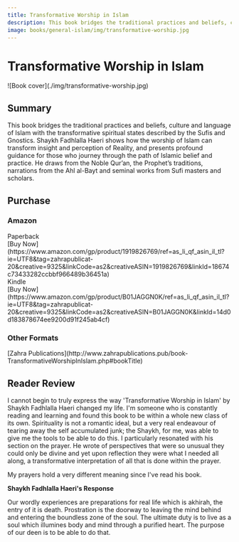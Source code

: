 ```yaml
---
title: Transformative Worship in Islam
description: This book bridges the traditional practices and beliefs, culture and language of Islam with the transformative spiritual states described by the Sufis and Gnostics.
image: books/general-islam/img/transformative-worship.jpg
---
```


# Transformative Worship in Islam

<div markdown="1" class="cover-image">
![Book cover](./img/transformative-worship.jpg)
</div>

## Summary

This book bridges the traditional practices and beliefs, culture and language of Islam with the transformative spiritual states described by the Sufis and Gnostics. Shaykh Fadhlalla Haeri shows how the worship of Islam can transform insight and perception of Reality, and presents profound guidance for those who journey through the path of Islamic belief and practice. He draws from the Noble Qur’an, the Prophet’s traditions, narrations from the Ahl al-Bayt and seminal works from Sufi masters and scholars.

## Purchase

### Amazon

<div class="center-text">Paperback</div>

<div markdown="3" class="purchase-link">
[Buy Now](https://www.amazon.com/gp/product/1919826769/ref=as_li_qf_asin_il_tl?ie=UTF8&tag=zahrapublicat-20&creative=9325&linkCode=as2&creativeASIN=1919826769&linkId=18674c73433282ccbbf966489b36451a)
</div>

<div class="center-text">Kindle</div>

<div markdown="3" class="purchase-link">
[Buy Now](https://www.amazon.com/gp/product/B01JAGGN0K/ref=as_li_qf_asin_il_tl?ie=UTF8&tag=zahrapublicat-20&creative=9325&linkCode=as2&creativeASIN=B01JAGGN0K&linkId=14d0d183878674ee9200d91f245ab4cf)
</div>

### Other Formats

<div markdown="3" class="purchase-link">
[Zahra Publications](http://www.zahrapublications.pub/book-TransformativeWorshipInIslam.php#bookTitle)
</div>

## Reader Review

I cannot begin to truly express the way 'Transformative Worship in Islam' by Shaykh Fadhlalla Haeri changed my life. I'm someone who is constantly reading and learning and found this book to be within a whole new class of its own. Spirituality is not a romantic ideal, but a very real endeavour of tearing away the self accumulated junk; the Shaykh, for me, was able to give me the tools to be able to do this. I particularly resonated with his section on the prayer. He wrote of perspectives that were so unusual they could only be divine and yet upon reflection they were what I needed all along, a transformative interpretation of all that is done within the prayer.

My prayers hold a very different meaning since I've read his book.

**Shaykh Fadhlalla Haeri's Response**

Our wordly experiences are preparations for real life which is akhirah, the entry of it is death. Prostration is the doorway to leaving the mind behind and entering the boundless zone of the soul. The ultimate duty is to live as a soul which illumines body and mind through a purified heart. The purpose of our deen is to be able to do that. 